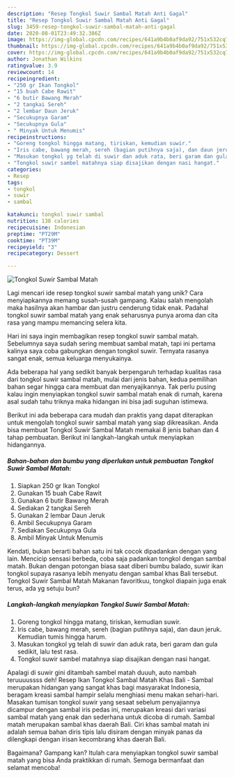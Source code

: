 ```yaml
---
description: "Resep Tongkol Suwir Sambal Matah Anti Gagal"
title: "Resep Tongkol Suwir Sambal Matah Anti Gagal"
slug: 3459-resep-tongkol-suwir-sambal-matah-anti-gagal
date: 2020-08-01T23:49:32.386Z
image: https://img-global.cpcdn.com/recipes/641a9b4b0af9da92/751x532cq70/tongkol-suwir-sambal-matah-foto-resep-utama.jpg
thumbnail: https://img-global.cpcdn.com/recipes/641a9b4b0af9da92/751x532cq70/tongkol-suwir-sambal-matah-foto-resep-utama.jpg
cover: https://img-global.cpcdn.com/recipes/641a9b4b0af9da92/751x532cq70/tongkol-suwir-sambal-matah-foto-resep-utama.jpg
author: Jonathan Wilkins
ratingvalue: 3.9
reviewcount: 14
recipeingredient:
- "250 gr Ikan Tongkol"
- "15 buah Cabe Rawit"
- "6 butir Bawang Merah"
- "2 tangkai Sereh"
- "2 lembar Daun Jeruk"
- "Secukupnya Garam"
- "Secukupnya Gula"
- " Minyak Untuk Menumis"
recipeinstructions:
- "Goreng tongkol hingga matang, tiriskan, kemudian suwir."
- "Iris cabe, bawang merah, sereh (bagian putihnya saja), dan daun jeruk. Kemudian tumis hingga harum."
- "Masukan tongkol yg telah di suwir dan aduk rata, beri garam dan gula sedikit, lalu test rasa."
- "Tongkol suwir sambel matahnya siap disajikan dengan nasi hangat."
categories:
- Resep
tags:
- tongkol
- suwir
- sambal

katakunci: tongkol suwir sambal 
nutrition: 138 calories
recipecuisine: Indonesian
preptime: "PT29M"
cooktime: "PT39M"
recipeyield: "3"
recipecategory: Dessert

---
```



![Tongkol Suwir Sambal Matah](https://img-global.cpcdn.com/recipes/641a9b4b0af9da92/751x532cq70/tongkol-suwir-sambal-matah-foto-resep-utama.jpg)

Lagi mencari ide resep tongkol suwir sambal matah yang unik? Cara menyiapkannya memang susah-susah gampang. Kalau salah mengolah maka hasilnya akan hambar dan justru cenderung tidak enak. Padahal tongkol suwir sambal matah yang enak seharusnya punya aroma dan cita rasa yang mampu memancing selera kita.

Hari ini saya ingin membagikan resep tongkol suwir sambal matah. Sebelumnya saya sudah sering membuat sambal matah, tapi ini pertama kalinya saya coba gabungkan dengan tongkol suwir. Ternyata rasanya sangat enak, semua keluarga menyukainya.

Ada beberapa hal yang sedikit banyak berpengaruh terhadap kualitas rasa dari tongkol suwir sambal matah, mulai dari jenis bahan, kedua pemilihan bahan segar hingga cara membuat dan menyajikannya. Tak perlu pusing kalau ingin menyiapkan tongkol suwir sambal matah enak di rumah, karena asal sudah tahu triknya maka hidangan ini bisa jadi suguhan istimewa.


Berikut ini ada beberapa cara mudah dan praktis yang dapat diterapkan untuk mengolah tongkol suwir sambal matah yang siap dikreasikan. Anda bisa membuat Tongkol Suwir Sambal Matah memakai 8 jenis bahan dan 4 tahap pembuatan. Berikut ini langkah-langkah untuk menyiapkan hidangannya.

<!--inarticleads1-->

##### Bahan-bahan dan bumbu yang diperlukan untuk pembuatan Tongkol Suwir Sambal Matah:

1. Siapkan 250 gr Ikan Tongkol
1. Gunakan 15 buah Cabe Rawit
1. Gunakan 6 butir Bawang Merah
1. Sediakan 2 tangkai Sereh
1. Gunakan 2 lembar Daun Jeruk
1. Ambil Secukupnya Garam
1. Sediakan Secukupnya Gula
1. Ambil  Minyak Untuk Menumis


Kendati, bukan berarti bahan satu ini tak cocok dipadankan dengan yang lain. Mencicip sensasi berbeda, coba saja padankan tongkol dengan sambal matah. Bukan dengan potongan biasa saat diberi bumbu balado, suwir ikan tongkol supaya rasanya lebih menyatu dengan sambal khas Bali tersebut. Tongkol Suwir Sambal Matah Makanan favoritkuu, tongkol diapain juga enak terus, ada yg setuju bun? 

<!--inarticleads2-->

##### Langkah-langkah menyiapkan Tongkol Suwir Sambal Matah:

1. Goreng tongkol hingga matang, tiriskan, kemudian suwir.
1. Iris cabe, bawang merah, sereh (bagian putihnya saja), dan daun jeruk. Kemudian tumis hingga harum.
1. Masukan tongkol yg telah di suwir dan aduk rata, beri garam dan gula sedikit, lalu test rasa.
1. Tongkol suwir sambel matahnya siap disajikan dengan nasi hangat.


Apalagi di suwir gini ditambah sambel matah duuuh, auto nambah teruuuussss deh! Resep Ikan Tongkol Sambal Matah Khas Bali - Sambal merupakan hidangan yang sangat khas bagi masyarakat Indonesia, beragam kreasi sambal hampir selalu menghiasi menu makan sehari-hari. Masakan tumisan tongkol suwir yang sesaat sebelum penyajiannya dicampur dengan sambal iris pedas ini, merupakan kreasi dari variasi sambal matah yang enak dan sederhana untuk dicoba di rumah. Sambal matah merupakan sambal khas daerah Bali. Ciri khas sambal matah ini adalah semua bahan diris tipis lalu disiram dengan minyak panas da dilengkapi dengan irisan kecombrang khas daerah Bali. 

Bagaimana? Gampang kan? Itulah cara menyiapkan tongkol suwir sambal matah yang bisa Anda praktikkan di rumah. Semoga bermanfaat dan selamat mencoba!
